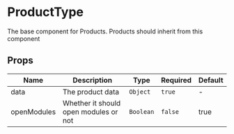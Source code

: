 # ProductType

The base component for Products. Products should inherit from this component

## Props

<!-- @vuese:ProductType:props:start -->
|Name|Description|Type|Required|Default|
|---|---|---|---|---|
|data|The product data|`Object`|`true`|-|
|openModules|Whether it should open modules or not|`Boolean`|`false`|true|

<!-- @vuese:ProductType:props:end -->


